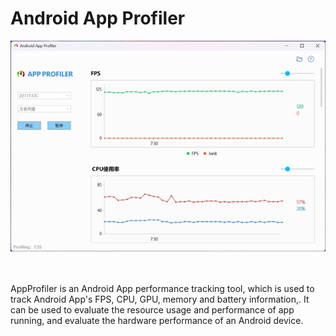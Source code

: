 # Android App Profiler

![screenshot](/Images/screenshot.jpg)
<br/>
<br/>
<br/>

AppProfiler is an Android App performance tracking tool, which is used to track Android App's FPS, CPU, GPU, memory and battery information,. It can be used to evaluate the resource usage and performance of app running, and evaluate the hardware performance of an Android device.
